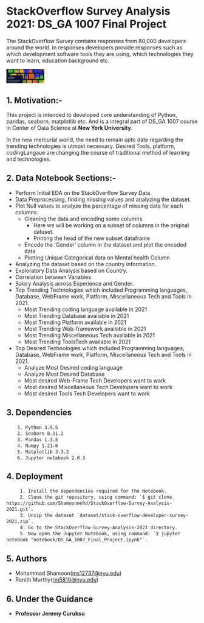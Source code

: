 # StackOverflow Survey Analysis 2021: DS_GA 1007 Final Project

The StackOverflow Survey contains responses from 80,000 developers around the world. In responses developers provide responses such as which development software tools they are using, which technologies they want to learn, education background etc.  



<img
  src="https://github.com/Shamoonmohd/StackOverflow-Survey-Analysis-2021/blob/main/Images/stackOverflow%20cover.png"
  alt="Alt text"
  title="Optional title"
  style="display: inline-block; margin: 0 auto; max-width: 100px">
  
  
  ## 1. Motivation:-
  This project is intended to developed core understanding of Python, pandas, seaborn, matplotlib etc. And is a integral part of DS_GA 1007 course in     Center of Data Science at **New York University**.
  
  In the new mercurial world, the need to remain upto date regarding the trending technologies is utmost necessary. Desired Tools, platform, codingLangaue   are changing the course of traditional method of learning and technologies.
  
  ## 2. Data Notebook Sections:-
  * Perform Initial EDA on the StackOverflow Survey Data.
  * Data Preprocessing, finding missing values and analyzing the dataset.
  * Plot Null values to analyze the percentage of missing data for each columns.
    * Cleaning the data and encoding some columns
      * Here we will be working on a subset of columns in the original dataset.
      * Printing the head of the new subset dataframe
    * Encode the 'Gender' column in the dataset and plot the encoded data
    * Plotting Unique Categorical data on Mental health Column
   * Analyzing the dataset based on the country information.
   * Exploratory Data Analysis based on Country.
   * Correlation between Variables.
   * Salary Analysis across Experience and Gender.
   * Top Trending Technologies which included Programming languages, Database, WebFrame work, Platform, Miscellaneous Tech and Tools in 2021.
      * Most Trending coding language available in 2021
      * Most Trending Database available in 2021
      * Most Trending Platform available in 2021
      * Most Trending Web-framework available in 2021
      * Most Trending Miscellaneous Tech available in 2021
      * Most Trending ToolsTech available in 2021
   * Top Desired Technologies which included Programming languages, Database, WebFrame work, Platform, Miscellaneous Tech and Tools in 2021.
      * Analyze Most Desired coding language
      * Analyze Most Desired Database
      * Most desired Web-Frame Tech Developers want to work
      * Most desired Miscellaneous Tech Developers want to work
      * Most desired Tools Tech Developers want to work
  
  ## 3. Dependencies
        1. Python 3.9.5
        2. Seaborn 0.11.2
        3. Pandas 1.3.5
        4. Numpy 1.21.6
        5. Matplotlib 3.3.2
        6. Jupyter notebook 2.0.3
   ## 4. Deployment
         1. Install the dependencies required for the Notebook.
         2. Clone the git repository, using command: `$ git clone https://github.com/Shamoonmohd/StackOverflow-Survey-Analysis-2021.git`.
         3. Unzip the dataset `dataset/stack-overflow-developer-survey-2021.zip`.
         4. Go to the StackOverflow-Survey-Analysis-2021 directory.
         5. Now open the Jupyter Notebook, using command: `$ jupyter notebook "notebook/DS_GA_1007_Final_Project.ipynb"`.
         
   ## 5. Authors
   * Mohammad Shamoon(ms12737@nyu.edu)
   * Ronith Murthy(rm5810@nyu.edu)
   
   ## 6. Under the Guidance
   * **Professor Jeremy Curuksu**
 
